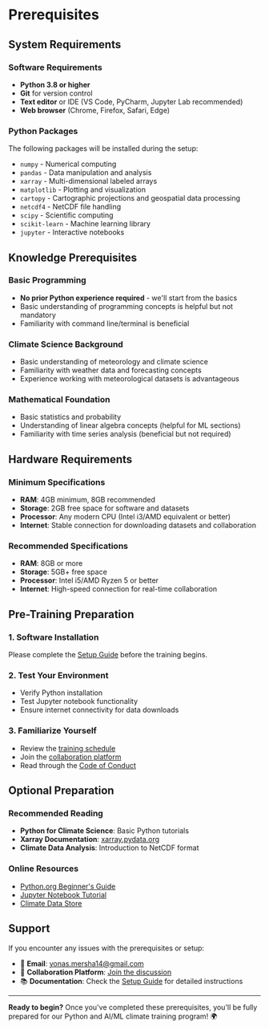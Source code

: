 # Prerequisites

## System Requirements

### Software Requirements
- **Python 3.8 or higher**
- **Git** for version control
- **Text editor** or IDE (VS Code, PyCharm, Jupyter Lab recommended)
- **Web browser** (Chrome, Firefox, Safari, Edge)

### Python Packages
The following packages will be installed during the setup:
- `numpy` - Numerical computing
- `pandas` - Data manipulation and analysis
- `xarray` - Multi-dimensional labeled arrays
- `matplotlib` - Plotting and visualization
- `cartopy` - Cartographic projections and geospatial data processing
- `netcdf4` - NetCDF file handling
- `scipy` - Scientific computing
- `scikit-learn` - Machine learning library
- `jupyter` - Interactive notebooks

## Knowledge Prerequisites

### Basic Programming
- **No prior Python experience required** - we'll start from the basics
- Basic understanding of programming concepts is helpful but not mandatory
- Familiarity with command line/terminal is beneficial

### Climate Science Background
- Basic understanding of meteorology and climate science
- Familiarity with weather data and forecasting concepts
- Experience working with meteorological datasets is advantageous

### Mathematical Foundation
- Basic statistics and probability
- Understanding of linear algebra concepts (helpful for ML sections)
- Familiarity with time series analysis (beneficial but not required)

## Hardware Requirements

### Minimum Specifications
- **RAM**: 4GB minimum, 8GB recommended
- **Storage**: 2GB free space for software and datasets
- **Processor**: Any modern CPU (Intel i3/AMD equivalent or better)
- **Internet**: Stable connection for downloading datasets and collaboration

### Recommended Specifications
- **RAM**: 8GB or more
- **Storage**: 5GB+ free space
- **Processor**: Intel i5/AMD Ryzen 5 or better
- **Internet**: High-speed connection for real-time collaboration

## Pre-Training Preparation

### 1. Software Installation
Please complete the [Setup Guide](setup.md) before the training begins.

### 2. Test Your Environment
- Verify Python installation
- Test Jupyter notebook functionality
- Ensure internet connectivity for data downloads

### 3. Familiarize Yourself
- Review the [training schedule](schedule.md)
- Join the [collaboration platform](collaboration.md)
- Read through the [Code of Conduct](code_of_conduct.md)

## Optional Preparation

### Recommended Reading
- **Python for Climate Science**: Basic Python tutorials
- **Xarray Documentation**: [xarray.pydata.org](https://xarray.pydata.org/)
- **Climate Data Analysis**: Introduction to NetCDF format

### Online Resources
- [Python.org Beginner's Guide](https://www.python.org/about/gettingstarted/)
- [Jupyter Notebook Tutorial](https://jupyter.org/try)
- [Climate Data Store](https://cds.climate.copernicus.eu/)

## Support

If you encounter any issues with the prerequisites or setup:
- 📧 **Email**: [yonas.mersha14@gmail.com](mailto:yonas.mersha14@gmail.com)
- 💬 **Collaboration Platform**: [Join the discussion](https://mensuel.framapad.org/p/real-time-collaborative-pad-ahb0)
- 📚 **Documentation**: Check the [Setup Guide](setup.md) for detailed instructions

---

**Ready to begin?** Once you've completed these prerequisites, you'll be fully prepared for our Python and AI/ML climate training program! 🌍
